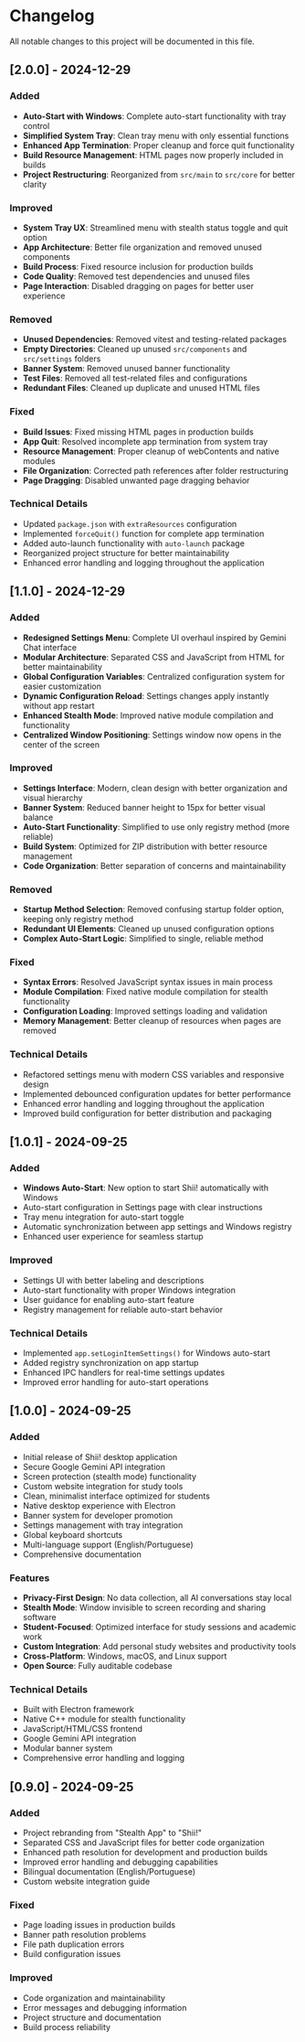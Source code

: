 # Changelog

All notable changes to this project will be documented in this file.

## [2.0.0] - 2024-12-29

### Added
- **Auto-Start with Windows**: Complete auto-start functionality with tray control
- **Simplified System Tray**: Clean tray menu with only essential functions
- **Enhanced App Termination**: Proper cleanup and force quit functionality
- **Build Resource Management**: HTML pages now properly included in builds
- **Project Restructuring**: Reorganized from `src/main` to `src/core` for better clarity

### Improved
- **System Tray UX**: Streamlined menu with stealth status toggle and quit option
- **App Architecture**: Better file organization and removed unused components
- **Build Process**: Fixed resource inclusion for production builds
- **Code Quality**: Removed test dependencies and unused files
- **Page Interaction**: Disabled dragging on pages for better user experience

### Removed
- **Unused Dependencies**: Removed vitest and testing-related packages
- **Empty Directories**: Cleaned up unused `src/components` and `src/settings` folders
- **Banner System**: Removed unused banner functionality
- **Test Files**: Removed all test-related files and configurations
- **Redundant Files**: Cleaned up duplicate and unused HTML files

### Fixed
- **Build Issues**: Fixed missing HTML pages in production builds
- **App Quit**: Resolved incomplete app termination from system tray
- **Resource Management**: Proper cleanup of webContents and native modules
- **File Organization**: Corrected path references after folder restructuring
- **Page Dragging**: Disabled unwanted page dragging behavior

### Technical Details
- Updated `package.json` with `extraResources` configuration
- Implemented `forceQuit()` function for complete app termination
- Added auto-launch functionality with `auto-launch` package
- Reorganized project structure for better maintainability
- Enhanced error handling and logging throughout the application

## [1.1.0] - 2024-12-29

### Added
- **Redesigned Settings Menu**: Complete UI overhaul inspired by Gemini Chat interface
- **Modular Architecture**: Separated CSS and JavaScript from HTML for better maintainability
- **Global Configuration Variables**: Centralized configuration system for easier customization
- **Dynamic Configuration Reload**: Settings changes apply instantly without app restart
- **Enhanced Stealth Mode**: Improved native module compilation and functionality
- **Centralized Window Positioning**: Settings window now opens in the center of the screen

### Improved
- **Settings Interface**: Modern, clean design with better organization and visual hierarchy
- **Banner System**: Reduced banner height to 15px for better visual balance
- **Auto-Start Functionality**: Simplified to use only registry method (more reliable)
- **Build System**: Optimized for ZIP distribution with better resource management
- **Code Organization**: Better separation of concerns and maintainability

### Removed
- **Startup Method Selection**: Removed confusing startup folder option, keeping only registry method
- **Redundant UI Elements**: Cleaned up unused configuration options
- **Complex Auto-Start Logic**: Simplified to single, reliable method

### Fixed
- **Syntax Errors**: Resolved JavaScript syntax issues in main process
- **Module Compilation**: Fixed native module compilation for stealth functionality
- **Configuration Loading**: Improved settings loading and validation
- **Memory Management**: Better cleanup of resources when pages are removed

### Technical Details
- Refactored settings menu with modern CSS variables and responsive design
- Implemented debounced configuration updates for better performance
- Enhanced error handling and logging throughout the application
- Improved build configuration for better distribution and packaging

## [1.0.1] - 2024-09-25

### Added
- **Windows Auto-Start**: New option to start Shii! automatically with Windows
- Auto-start configuration in Settings page with clear instructions
- Tray menu integration for auto-start toggle
- Automatic synchronization between app settings and Windows registry
- Enhanced user experience for seamless startup

### Improved
- Settings UI with better labeling and descriptions
- Auto-start functionality with proper Windows integration
- User guidance for enabling auto-start feature
- Registry management for reliable auto-start behavior

### Technical Details
- Implemented `app.setLoginItemSettings()` for Windows auto-start
- Added registry synchronization on app startup
- Enhanced IPC handlers for real-time settings updates
- Improved error handling for auto-start operations

## [1.0.0] - 2024-09-25

### Added
- Initial release of Shii! desktop application
- Secure Google Gemini API integration
- Screen protection (stealth mode) functionality
- Custom website integration for study tools
- Clean, minimalist interface optimized for students
- Native desktop experience with Electron
- Banner system for developer promotion
- Settings management with tray integration
- Global keyboard shortcuts
- Multi-language support (English/Portuguese)
- Comprehensive documentation

### Features
- **Privacy-First Design**: No data collection, all AI conversations stay local
- **Stealth Mode**: Window invisible to screen recording and sharing software
- **Student-Focused**: Optimized interface for study sessions and academic work
- **Custom Integration**: Add personal study websites and productivity tools
- **Cross-Platform**: Windows, macOS, and Linux support
- **Open Source**: Fully auditable codebase

### Technical Details
- Built with Electron framework
- Native C++ module for stealth functionality
- JavaScript/HTML/CSS frontend
- Google Gemini API integration
- Modular banner system
- Comprehensive error handling and logging

## [0.9.0] - 2024-09-25

### Added
- Project rebranding from "Stealth App" to "Shii!"
- Separated CSS and JavaScript files for better code organization
- Enhanced path resolution for development and production builds
- Improved error handling and debugging capabilities
- Bilingual documentation (English/Portuguese)
- Custom website integration guide

### Fixed
- Page loading issues in production builds
- Banner path resolution problems
- File path duplication errors
- Build configuration issues

### Improved
- Code organization and maintainability
- Error messages and debugging information
- Project structure and documentation
- Build process reliability
